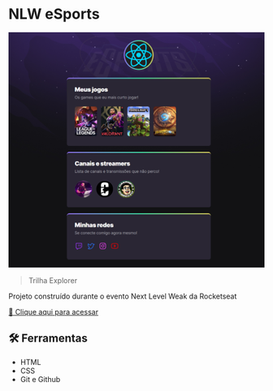 # NLW eSports 

![preview](./.github/preview.png)

> Trilha Explorer

Projeto construído durante o evento Next Level Weak da Rocketseat

[🔗 Clique aqui para acessar](https://danielguerravf.github.io/nlw-esports-explore/)

## 🛠 Ferramentas
- HTML
- CSS
- Git e Github
